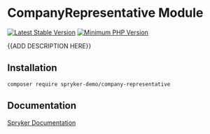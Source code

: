 # CompanyRepresentative Module
[![Latest Stable Version](https://poser.pugx.org/spryker-demo/company-representative/v/stable.svg)](https://packagist.org/packages/spryker-demo/company-representative)
[![Minimum PHP Version](https://img.shields.io/badge/php-%3E%3D%207.4-8892BF.svg)](https://php.net/)

{{ADD DESCRIPTION HERE}}

## Installation

```
composer require spryker-demo/company-representative
```

## Documentation

[Spryker Documentation](https://academy.spryker.com/developing_with_spryker/module_guide/modules.html)
